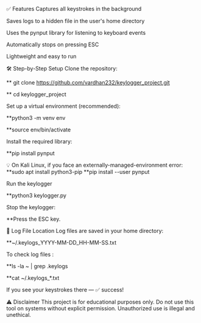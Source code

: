 ✅ Features
Captures all keystrokes in the background

Saves logs to a hidden file in the user's home directory

Uses the pynput library for listening to keyboard events

Automatically stops on pressing ESC

Lightweight and easy to run

🛠️ Step-by-Step Setup
Clone the repository:

**  git clone https://github.com/vardhan232/keylogger_project.git

**  cd keylogger_project

Set up a virtual environment (recommended):

**python3 -m venv env

**source env/bin/activate

Install the required library:

**pip install pynput

💡 On Kali Linux, if you face an externally-managed-environment error:
**sudo apt install python3-pip
**pip install --user pynput

Run the keylogger

**python3 keylogger.py

Stop the keylogger:

**Press the ESC key.

📂 Log File Location
Log files are saved in your home directory:

**~/.keylogs_YYYY-MM-DD_HH-MM-SS.txt

To check log files :

**ls -la ~ | grep .keylogs

**cat ~/.keylogs_*.txt

If you see your keystrokes there — ✅ success!

⚠️ Disclaimer
This project is for educational purposes only.
Do not use this tool on systems without explicit permission.
Unauthorized use is illegal and unethical.

